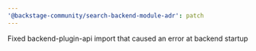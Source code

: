```yaml
---
'@backstage-community/search-backend-module-adr': patch
---
```


Fixed backend-plugin-api import that caused an error at backend startup

